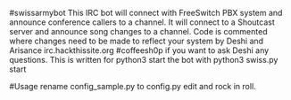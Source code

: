 #swissarmybot
This IRC bot will connect with FreeSwitch PBX system and announce conference callers to a channel.
It will connect to a Shoutcast server and announce song changes to a channel.
Code is commented where changes need to be made to reflect your system
                    by Deshi and Arisance
irc.hackthissite.org #coffeesh0p if you want to ask Deshi any questions.
This is written for python3 start the bot with python3 swiss.py start

#Usage
rename config_sample.py to config.py edit and rock in roll.
